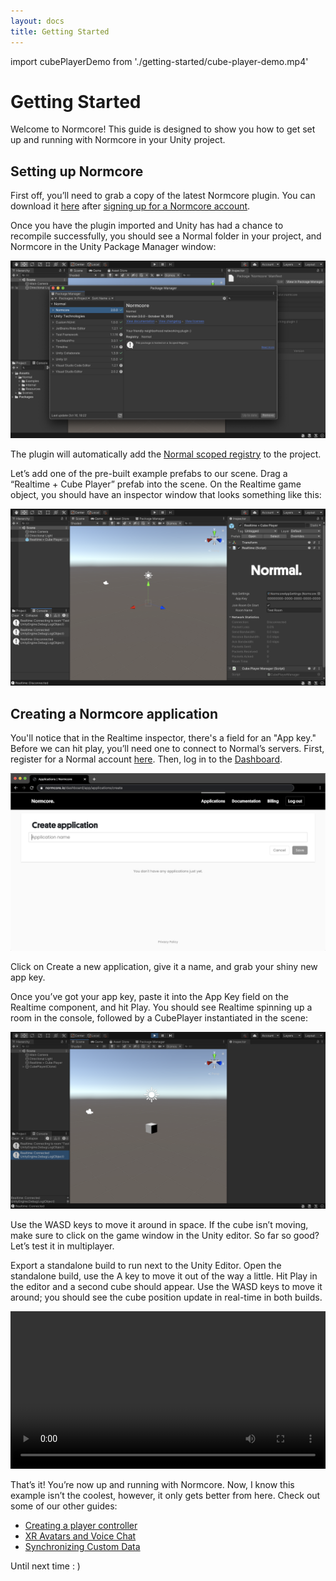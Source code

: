 ```yaml
---
layout: docs
title: Getting Started
---
```

import cubePlayerDemo from './getting-started/cube-player-demo.mp4'

# Getting Started
Welcome to Normcore! This guide is designed to show you how to get set up and running with Normcore in your Unity project.

## Setting up Normcore

First off, you’ll need to grab a copy of the latest Normcore plugin. You can download it [here](https://dashboard.normcore.io/download) after [signing up for a Normcore account](https://dashboard.normcore.io/register).



Once you have the plugin imported and Unity has had a chance to recompile successfully, you should see a Normal folder in your project, and Normcore in the Unity Package Manager window:

![](./getting-started/package-manager.png "An empty project with Normcore freshly imported.")

The plugin will automatically add the [Normal scoped registry](../architecture/normal-scoped-registry) to the project.

Let’s add one of the pre-built example prefabs to our scene. Drag a “Realtime + Cube Player” prefab into the scene. On the Realtime game object, you should have an inspector window that looks something like this:

![](./getting-started/realtime-inspector.png "The newly added Realtime object contains both Realtime and a Cube Player Manager component.")

## Creating a Normcore application

You'll notice that in the Realtime inspector, there's a field for an "App key." Before we can hit play, you’ll need one to connect to Normal’s servers. First, register for a Normal account [here](https://dashboard.normcore.io/register). Then, log in to the [Dashboard](https://dashboard.normcore.io/).

![](./getting-started/normcore-dashboard.png "The Normcore dashboard, where you manage your applications.")

Click on Create a new application, give it a name, and grab your shiny new app key.

Once you’ve got your app key, paste it into the App Key field on the Realtime component, and hit Play. You should see Realtime spinning up a room in the console, followed by a CubePlayer instantiated in the scene:

![](./getting-started/cube-player.png "A CubePlayer is instantiated for your local player when you connect.")

Use the WASD keys to move it around in space. If the cube isn’t moving, make sure to click on the game window in the Unity editor. So far so good? Let’s test it in multiplayer.

Export a standalone build to run next to the Unity Editor. Open the standalone build, use the A key to move it out of the way a little. Hit Play in the editor and a second cube should appear. Use the WASD keys to move it around; you should see the cube position update in real-time in both builds.

<video width="100%" title="Both CubePlayers are synced automatically to the other client." controls><source src={cubePlayerDemo} /></video>

That’s it! You’re now up and running with Normcore. Now, I know this example isn’t the coolest, however, it only gets better from here. Check out some of our other guides:

- [Creating a player controller](../guides/creating-a-player-controller.md)
- [XR Avatars and Voice Chat](../guides/xr-avatars-and-voice-chat.md)
- [Synchronizing Custom Data](../realtime/synchronizing-custom-data.md)

Until next time  : )
